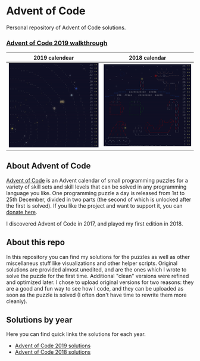 Advent of Code
==============

Personal repository of Advent of Code solutions.

### [Advent of Code 2019 walkthrough](2019/README.md)

2019 calendear | 2018 calendar
-|-
![2019 calendear](2019/misc/calendar.gif) | ![2018 calendear](2018/misc/calendar.gif)

About Advent of Code
--------------------

[Advent of Code][aoc-about] is an Advent calendar of small programming puzzles
for a variety of skill sets and skill levels that can be solved in any
programming language you like. One programming puzzle a day is released from 1st
to 25th December, divided in two parts (the second of which is unlocked after
the first is solved). If you like the project and want to support it, you can
[donate here][aoc-support].

I discovered Advent of Code in 2017, and played my first edition in 2018.


About this repo
---------------

In this repository you can find my solutions for the puzzles as well as other
miscellaneus stuff like visualizations and other helper scripts. Original
solutions are provided almost unedited, and are the ones which I wrote to solve
the puzzle for the first time. Additional "clean" versions were refined and
optimized later. I chose to upload original versions for two reasons: they are a
good and fun way to see how I code, and they can be uploaded as soon as the
puzzle is solved (I often don't have time to rewrite them more cleanly).


Solutions by year
-----------------

Here you can find quick links the solutions for each year.

 - [Advent of Code 2019 solutions](2019)
 - [Advent of Code 2018 solutions](2018)

 [aoc-about]: https://adventofcode.com/2019/about
 [aoc-support]: https://adventofcode.com/2019/support
